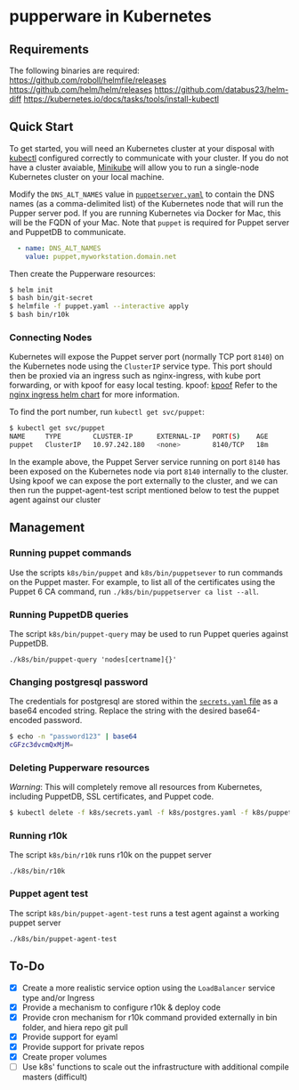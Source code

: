 # pupperware in Kubernetes

## Requirements

The following binaries are required:
https://github.com/roboll/helmfile/releases
https://github.com/helm/helm/releases
https://github.com/databus23/helm-diff
https://kubernetes.io/docs/tasks/tools/install-kubectl

## Quick Start

To get started, you will need an Kubernetes cluster at your disposal with [kubectl](https://kubernetes.io/docs/tasks/tools/install-kubectl/) configured correctly to communicate with your cluster.
If you do not have a cluster avaiable, [Minikube](https://kubernetes.io/docs/tasks/tools/install-minikube/) will allow you to run a single-node Kubernetes cluster on your local machine.

Modify the `DNS_ALT_NAMES` value in [`puppetserver.yaml`](puppetserver.yaml) to contain the DNS names (as a comma-delimited list) of the Kubernetes node that will run the Pupper server pod. If you are
running Kubernetes via Docker for Mac, this will be the FQDN of your Mac. Note that `puppet` is required for Puppet server and PuppetDB to communicate.

```yaml
  - name: DNS_ALT_NAMES
    value: puppet,myworkstation.domain.net
```

Then create the Pupperware resources:

```bash
$ helm init
$ bash bin/git-secret
$ helmfile -f puppet.yaml --interactive apply
$ bash bin/r10k
```

### Connecting Nodes

Kubernetes will expose the Puppet server port (normally TCP port `8140`) on the Kubernetes node using the `ClusterIP` service type. This port should then be proxied via an ingress such as nginx-ingress, with kube port forwarding, or with kpoof for easy local testing.
kpoof: [kpoof](https://github.com/farmotive/kpoof)
Refer to the [nginx ingress helm chart](https://github.com/helm/charts/tree/master/stable/nginx-ingress) for more information.

To find the port number, run `kubectl get svc/puppet`:

```bash
$ kubectl get svc/puppet
NAME     TYPE        CLUSTER-IP      EXTERNAL-IP   PORT(S)    AGE
puppet   ClusterIP   10.97.242.180   <none>        8140/TCP   18m
```

In the example above, the Puppet Server service running on port `8140` has been exposed on the Kubernetes node via port `8140` internally to the cluster.  Using kpoof we can expose the port externally to the cluster,
and we can then run the puppet-agent-test script mentioned below to test the puppet agent against our cluster

## Management

### Running puppet commands

Use the scripts `k8s/bin/puppet` and `k8s/bin/puppetsever` to run commands on the Puppet master. For example, to list all of the certificates using the Puppet 6 CA command,
run `./k8s/bin/puppetserver ca list --all`.

### Running PuppetDB queries

The script `k8s/bin/puppet-query` may be used to run Puppet queries against PuppetDB.

`./k8s/bin/puppet-query 'nodes[certname]{}'`

### Changing postgresql password

The credentials for postgresql are stored within the [`secrets.yaml` file](secrets.yaml) as a base64 encoded string. Replace the string with the desired base64-encoded password.

```bash
$ echo -n "password123" | base64
cGFzc3dvcmQxMjM=
```

### Deleting Pupperware resources

*Warning*: This will completely remove all resources from Kubernetes, including PuppetDB, SSL certificates, and Puppet code.

```bash
$ kubectl delete -f k8s/secrets.yaml -f k8s/postgres.yaml -f k8s/puppetserver.yaml -f k8s/puppetdb.yaml
```

### Running r10k

The script `k8s/bin/r10k` runs r10k on the puppet server

`./k8s/bin/r10k`

### Puppet agent test

The script `k8s/bin/puppet-agent-test` runs a test agent against a working puppet server

`./k8s/bin/puppet-agent-test`

## To-Do

- [X] Create a more realistic service option using the `LoadBalancer` service type and/or Ingress
- [X] Provide a mechanism to configure r10k & deploy code
- [X] Provide cron mechanism for r10k command provided externally in bin folder, and hiera repo git pull
- [X] Provide support for eyaml
- [X] Provide support for private repos
- [X] Create proper volumes
- [ ] Use k8s' functions to scale out the infrastructure with additional compile masters (difficult)
